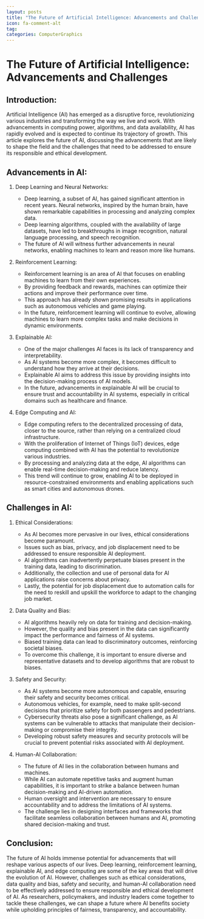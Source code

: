 ```yaml
---
layout: posts
title: "The Future of Artificial Intelligence: Advancements and Challenges"
icon: fa-comment-alt
tag:      
categories: ComputerGraphics
---
```



# The Future of Artificial Intelligence: Advancements and Challenges

## Introduction:

Artificial Intelligence (AI) has emerged as a disruptive force, revolutionizing various industries and transforming the way we live and work. With advancements in computing power, algorithms, and data availability, AI has rapidly evolved and is expected to continue its trajectory of growth. This article explores the future of AI, discussing the advancements that are likely to shape the field and the challenges that need to be addressed to ensure its responsible and ethical development.

## Advancements in AI:

1. Deep Learning and Neural Networks:
   - Deep learning, a subset of AI, has gained significant attention in recent years. Neural networks, inspired by the human brain, have shown remarkable capabilities in processing and analyzing complex data.
   - Deep learning algorithms, coupled with the availability of large datasets, have led to breakthroughs in image recognition, natural language processing, and speech recognition.
   - The future of AI will witness further advancements in neural networks, enabling machines to learn and reason more like humans.

2. Reinforcement Learning:
   - Reinforcement learning is an area of AI that focuses on enabling machines to learn from their own experiences.
   - By providing feedback and rewards, machines can optimize their actions and improve their performance over time.
   - This approach has already shown promising results in applications such as autonomous vehicles and game playing.
   - In the future, reinforcement learning will continue to evolve, allowing machines to learn more complex tasks and make decisions in dynamic environments.

3. Explainable AI:
   - One of the major challenges AI faces is its lack of transparency and interpretability.
   - As AI systems become more complex, it becomes difficult to understand how they arrive at their decisions.
   - Explainable AI aims to address this issue by providing insights into the decision-making process of AI models.
   - In the future, advancements in explainable AI will be crucial to ensure trust and accountability in AI systems, especially in critical domains such as healthcare and finance.

4. Edge Computing and AI:
   - Edge computing refers to the decentralized processing of data, closer to the source, rather than relying on a centralized cloud infrastructure.
   - With the proliferation of Internet of Things (IoT) devices, edge computing combined with AI has the potential to revolutionize various industries.
   - By processing and analyzing data at the edge, AI algorithms can enable real-time decision-making and reduce latency.
   - This trend will continue to grow, enabling AI to be deployed in resource-constrained environments and enabling applications such as smart cities and autonomous drones.

## Challenges in AI:

1. Ethical Considerations:
   - As AI becomes more pervasive in our lives, ethical considerations become paramount.
   - Issues such as bias, privacy, and job displacement need to be addressed to ensure responsible AI deployment.
   - AI algorithms can inadvertently perpetuate biases present in the training data, leading to discrimination.
   - Additionally, the collection and use of personal data for AI applications raise concerns about privacy.
   - Lastly, the potential for job displacement due to automation calls for the need to reskill and upskill the workforce to adapt to the changing job market.

2. Data Quality and Bias:
   - AI algorithms heavily rely on data for training and decision-making.
   - However, the quality and bias present in the data can significantly impact the performance and fairness of AI systems.
   - Biased training data can lead to discriminatory outcomes, reinforcing societal biases.
   - To overcome this challenge, it is important to ensure diverse and representative datasets and to develop algorithms that are robust to biases.

3. Safety and Security:
   - As AI systems become more autonomous and capable, ensuring their safety and security becomes critical.
   - Autonomous vehicles, for example, need to make split-second decisions that prioritize safety for both passengers and pedestrians.
   - Cybersecurity threats also pose a significant challenge, as AI systems can be vulnerable to attacks that manipulate their decision-making or compromise their integrity.
   - Developing robust safety measures and security protocols will be crucial to prevent potential risks associated with AI deployment.

4. Human-AI Collaboration:
   - The future of AI lies in the collaboration between humans and machines.
   - While AI can automate repetitive tasks and augment human capabilities, it is important to strike a balance between human decision-making and AI-driven automation.
   - Human oversight and intervention are necessary to ensure accountability and to address the limitations of AI systems.
   - The challenge lies in designing interfaces and frameworks that facilitate seamless collaboration between humans and AI, promoting shared decision-making and trust.

## Conclusion:

The future of AI holds immense potential for advancements that will reshape various aspects of our lives. Deep learning, reinforcement learning, explainable AI, and edge computing are some of the key areas that will drive the evolution of AI. However, challenges such as ethical considerations, data quality and bias, safety and security, and human-AI collaboration need to be effectively addressed to ensure responsible and ethical development of AI. As researchers, policymakers, and industry leaders come together to tackle these challenges, we can shape a future where AI benefits society while upholding principles of fairness, transparency, and accountability.
